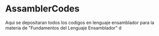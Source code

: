 # AssamblerCodes
Aqui se depositaran todos los codigos en lenguaje ensamblador para la materia de "Fundamentos del Lenguaje Ensamblador" d
